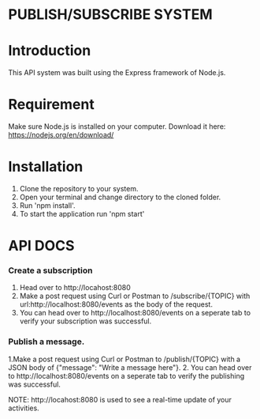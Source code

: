 # PUBLISH/SUBSCRIBE SYSTEM

# Introduction
This API system was built using the Express framework of Node.js.

# Requirement
Make sure Node.js is installed on your computer. Download it here: https://nodejs.org/en/download/

# Installation
1. Clone the repository to your system.
2. Open your terminal and change directory to the cloned folder.
3. Run 'npm install'.
4. To start the application run 'npm start'

# API DOCS
### Create a subscription
1. Head over to http://locahost:8080
2. Make a post request using Curl or Postman to /subscribe/{TOPIC} with url:http://localhost:8080/events as the body of the request.
3. You can head over to http://localhost:8080/events on a seperate tab to verify your subscription was successful.

### Publish a message.
1.Make a post request using Curl or Postman to /publish/{TOPIC} with a JSON body of {"message": "Write a message here"}.
2. You can head over to http://localhost:8080/events on a seperate tab to verify the publishing was successful.


NOTE: http://locahost:8080 is used to see a real-time update of your activities.
